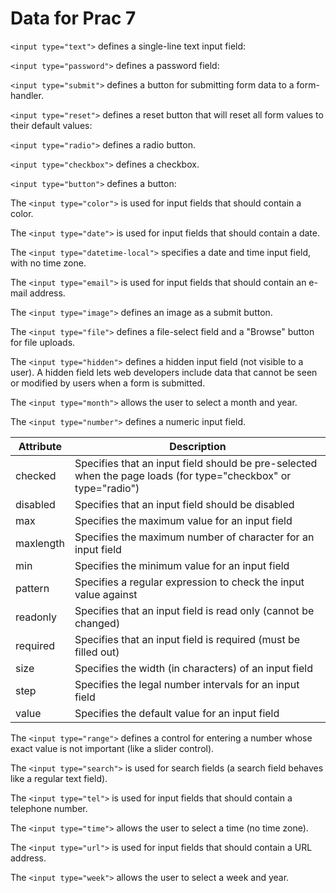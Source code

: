 # Data for Prac 7

`<input type="text">` defines a single-line text input field:

`<input type="password">` defines a password field:

`<input type="submit">` defines a button for submitting form data to a form-handler.

`<input type="reset">` defines a reset button that will reset all form values to their default values:

`<input type="radio">` defines a radio button.

`<input type="checkbox">` defines a checkbox.

`<input type="button">` defines a button:

The `<input type="color">` is used for input fields that should contain a color.

The `<input type="date">` is used for input fields that should contain a date.

The `<input type="datetime-local">` specifies a date and time input field, with no time zone.

The `<input type="email">` is used for input fields that should contain an e-mail address.

The `<input type="image">` defines an image as a submit button.

The `<input type="file">` defines a file-select field and a "Browse" button for file uploads.

The `<input type="hidden">` defines a hidden input field (not visible to a user). A hidden field lets web developers include data that cannot be seen or modified by users when a form is submitted.

The `<input type="month">` allows the user to select a month and year.

The `<input type="number">` defines a numeric input field.

| Attribute | Description                                                                                                    |
| --------- | -------------------------------------------------------------------------------------------------------------- |
| checked   | Specifies that an input field should be pre-selected when the page loads (for type="checkbox" or type="radio") |
| disabled  | Specifies that an input field should be disabled                                                               |
| max       | Specifies the maximum value for an input field                                                                 |
| maxlength | Specifies the maximum number of character for an input field                                                   |
| min       | Specifies the minimum value for an input field                                                                 |
| pattern   | Specifies a regular expression to check the input value against                                                |
| readonly  | Specifies that an input field is read only (cannot be changed)                                                 |
| required  | Specifies that an input field is required (must be filled out)                                                 |
| size      | Specifies the width (in characters) of an input field                                                          |
| step      | Specifies the legal number intervals for an input field                                                        |
| value     | Specifies the default value for an input field                                                                 |

The `<input type="range">` defines a control for entering a number whose exact value is not important (like a slider control).

The `<input type="search">` is used for search fields (a search field behaves like a regular text field).

The `<input type="tel">` is used for input fields that should contain a telephone number.

The `<input type="time">` allows the user to select a time (no time zone).

The `<input type="url">` is used for input fields that should contain a URL address.

The `<input type="week">` allows the user to select a week and year.
